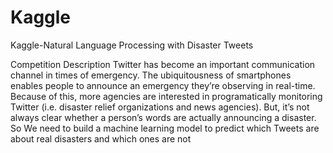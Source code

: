 # Kaggle
Kaggle-Natural Language Processing with Disaster Tweets

Competition Description
Twitter has become an important communication channel in times of emergency.
The ubiquitousness of smartphones enables people to announce an emergency they’re observing in real-time. Because of this, more agencies are interested in programatically monitoring Twitter (i.e. disaster relief organizations and news agencies).
But, it’s not always clear whether a person’s words are actually announcing a disaster. So We need to build a machine learning model to predict which Tweets are about real disasters and which ones are not

